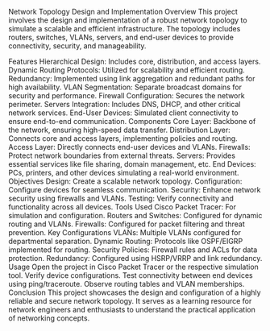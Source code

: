 Network Topology Design and Implementation
Overview
This project involves the design and implementation of a robust network topology to simulate a scalable and efficient infrastructure. The topology includes routers, switches, VLANs, servers, and end-user devices to provide connectivity, security, and manageability.

Features
Hierarchical Design: Includes core, distribution, and access layers.
Dynamic Routing Protocols: Utilized for scalability and efficient routing.
Redundancy: Implemented using link aggregation and redundant paths for high availability.
VLAN Segmentation: Separate broadcast domains for security and performance.
Firewall Configuration: Secures the network perimeter.
Servers Integration: Includes DNS, DHCP, and other critical network services.
End-User Devices: Simulated client connectivity to ensure end-to-end communication.
Components
Core Layer: Backbone of the network, ensuring high-speed data transfer.
Distribution Layer: Connects core and access layers, implementing policies and routing.
Access Layer: Directly connects end-user devices and VLANs.
Firewalls: Protect network boundaries from external threats.
Servers: Provides essential services like file sharing, domain management, etc.
End Devices: PCs, printers, and other devices simulating a real-world environment.
Objectives
Design: Create a scalable network topology.
Configuration: Configure devices for seamless communication.
Security: Enhance network security using firewalls and VLANs.
Testing: Verify connectivity and functionality across all devices.
Tools Used
Cisco Packet Tracer: For simulation and configuration.
Routers and Switches: Configured for dynamic routing and VLANs.
Firewalls: Configured for packet filtering and threat prevention.
Key Configurations
VLANs: Multiple VLANs configured for departmental separation.
Dynamic Routing: Protocols like OSPF/EIGRP implemented for routing.
Security Policies: Firewall rules and ACLs for data protection.
Redundancy: Configured using HSRP/VRRP and link redundancy.
Usage
Open the project in Cisco Packet Tracer or the respective simulation tool.
Verify device configurations.
Test connectivity between end devices using ping/traceroute.
Observe routing tables and VLAN memberships.
Conclusion
This project showcases the design and configuration of a highly reliable and secure network topology. It serves as a learning resource for network engineers and enthusiasts to understand the practical application of networking concepts.

